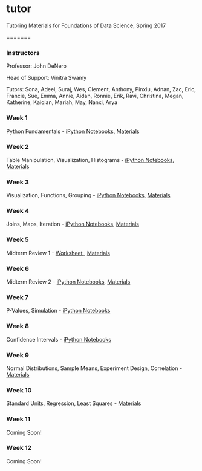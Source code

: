 # tutor
Tutoring Materials for Foundations of Data Science, Spring 2017

=======
### Instructors
Professor: John DeNero

Head of Support: Vinitra Swamy

Tutors: Sona, Adeel, Suraj, Wes, Clement, Anthony, Pinxiu, Adnan, Zac, Eric, Francie, Sue, Emma, Annie, Aidan, Ronnie, Erik, Ravi, Christina, Megan, Katherine, Kaiqian, Mariah, May, Nanxi, Arya

### Week 1
Python Fundamentals - <a href="http://datahub.berkeley.edu/user-redirect/interact?repo=data8assets&branch=gh-pages&path=materials/sp17/tutor/Week1"> iPython Notebooks</a>, <a href="https://github.com/data-8/tutor/tree/master/Week1"> Materials</a>

### Week 2
Table Manipulation, Visualization, Histograms - <a href="http://datahub.berkeley.edu/user-redirect/interact?repo=data8assets&branch=gh-pages&path=materials/sp17/tutor/Week2"> iPython Notebooks</a>, <a href="https://github.com/data-8/tutor/tree/master/Week2"> Materials</a>

### Week 3
Visualization, Functions, Grouping - <a href="http://datahub.berkeley.edu/user-redirect/interact?repo=data8assets&branch=gh-pages&path=materials/sp17/tutor/Week3"> iPython Notebooks</a>, <a href="https://github.com/data-8/tutor/tree/master/Week3"> Materials</a>

### Week 4
Joins, Maps, Iteration - <a href="http://datahub.berkeley.edu/user-redirect/interact?repo=data8assets&branch=gh-pages&path=materials/sp17/tutor/Week4"> iPython Notebooks</a>, <a href="https://github.com/data-8/tutor/tree/master/Week4"> Materials</a>

### Week 5
Midterm Review 1 - <a href= "https://github.com/data-8/tutor/blob/master/Week5/Midterm1ReviewWorksheet.pdf"> Worksheet </a>, <a href="https://github.com/data-8/tutor/tree/master/Week5"> Materials</a>

### Week 6
Midterm Review 2 - <a href="http://datahub.berkeley.edu/user-redirect/interact?repo=data8assets&branch=gh-pages&path=materials/sp17/tutor/Week6"> iPython Notebooks</a>, <a href="https://github.com/data-8/tutor/tree/master/Week6"> Materials</a>

### Week 7
P-Values, Simulation - <a href="http://datahub.berkeley.edu/user-redirect/interact?repo=data8assets&branch=gh-pages&path=materials/sp17/tutor/Week7"> iPython Notebooks</a>

### Week 8
Confidence Intervals - <a href="http://datahub.berkeley.edu/user-redirect/interact?repo=data8assets&branch=gh-pages&path=materials/sp17/tutor/Week8"> iPython Notebooks</a>

### Week 9
Normal Distributions, Sample Means, Experiment Design, Correlation - <a href="https://github.com/data-8/tutor/tree/master/Week9"> Materials</a>

### Week 10
Standard Units, Regression, Least Squares - <a href="https://github.com/data-8/tutor/tree/master/Week10"> Materials</a>

### Week 11
Coming Soon!

### Week 12 
Coming Soon!
